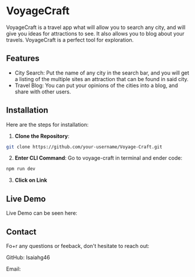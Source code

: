 # VoyageCraft
VoyageCraft is a travel app what will allow you to search any city, and will give you ideas for attractions to see. It also allows you to blog about your travels. VoyageCraft is a perfect tool for exploration.

## Features
- City Search: Put the name of any city in the search bar, and you will get a listing of the multiple sites an attraction that can be found in said city.
- Travel Blog: You can put your opinions of the cities into a blog, and share with other users.

## Installation

Here are the steps for installation:

1. **Clone the Repository**:
  ```bash
  git clone https://github.com/your-username/Voyage-Craft.git
  ```
2. **Enter CLI Command**:
   Go to voyage-craft in terminal and ender code:
  ```bash
  npm run dev
  ```
3. **Click on Link**

## Live Demo
Live Demo can be seen here:

## Contact
Fo+r any questions or feeback, don't hesitate to reach out: 

GitHub: Isaiahg46

Email: 
